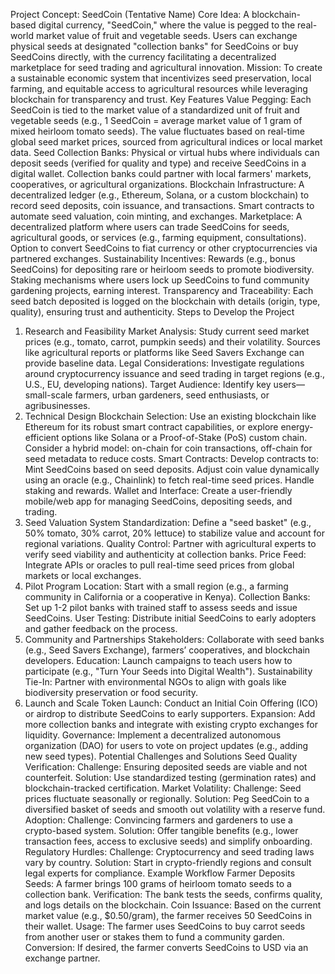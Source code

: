 Project Concept: SeedCoin (Tentative Name)
Core Idea: A blockchain-based digital currency, "SeedCoin," where the value is pegged to the real-world market value of fruit and vegetable seeds. Users can exchange physical seeds at designated "collection banks" for SeedCoins or buy SeedCoins directly, with the currency facilitating a decentralized marketplace for seed trading and agricultural innovation.
Mission: To create a sustainable economic system that incentivizes seed preservation, local farming, and equitable access to agricultural resources while leveraging blockchain for transparency and trust.
Key Features
Value Pegging:
Each SeedCoin is tied to the market value of a standardized unit of fruit and vegetable seeds (e.g., 1 SeedCoin = average market value of 1 gram of mixed heirloom tomato seeds).
The value fluctuates based on real-time global seed market prices, sourced from agricultural indices or local market data.
Seed Collection Banks:
Physical or virtual hubs where individuals can deposit seeds (verified for quality and type) and receive SeedCoins in a digital wallet.
Collection banks could partner with local farmers' markets, cooperatives, or agricultural organizations.
Blockchain Infrastructure:
A decentralized ledger (e.g., Ethereum, Solana, or a custom blockchain) to record seed deposits, coin issuance, and transactions.
Smart contracts to automate seed valuation, coin minting, and exchanges.
Marketplace:
A decentralized platform where users can trade SeedCoins for seeds, agricultural goods, or services (e.g., farming equipment, consultations).
Option to convert SeedCoins to fiat currency or other cryptocurrencies via partnered exchanges.
Sustainability Incentives:
Rewards (e.g., bonus SeedCoins) for depositing rare or heirloom seeds to promote biodiversity.
Staking mechanisms where users lock up SeedCoins to fund community gardening projects, earning interest.
Transparency and Traceability:
Each seed batch deposited is logged on the blockchain with details (origin, type, quality), ensuring trust and authenticity.
Steps to Develop the Project
1. Research and Feasibility
Market Analysis: Study current seed market prices (e.g., tomato, carrot, pumpkin seeds) and their volatility. Sources like agricultural reports or platforms like Seed Savers Exchange can provide baseline data.
Legal Considerations: Investigate regulations around cryptocurrency issuance and seed trading in target regions (e.g., U.S., EU, developing nations).
Target Audience: Identify key users—small-scale farmers, urban gardeners, seed enthusiasts, or agribusinesses.
2. Technical Design
Blockchain Selection:
Use an existing blockchain like Ethereum for its robust smart contract capabilities, or explore energy-efficient options like Solana or a Proof-of-Stake (PoS) custom chain.
Consider a hybrid model: on-chain for coin transactions, off-chain for seed metadata to reduce costs.
Smart Contracts:
Develop contracts to:
Mint SeedCoins based on seed deposits.
Adjust coin value dynamically using an oracle (e.g., Chainlink) to fetch real-time seed prices.
Handle staking and rewards.
Wallet and Interface:
Create a user-friendly mobile/web app for managing SeedCoins, depositing seeds, and trading.
3. Seed Valuation System
Standardization: Define a "seed basket" (e.g., 50% tomato, 30% carrot, 20% lettuce) to stabilize value and account for regional variations.
Quality Control: Partner with agricultural experts to verify seed viability and authenticity at collection banks.
Price Feed: Integrate APIs or oracles to pull real-time seed prices from global markets or local exchanges.
4. Pilot Program
Location: Start with a small region (e.g., a farming community in California or a cooperative in Kenya).
Collection Banks: Set up 1-2 pilot banks with trained staff to assess seeds and issue SeedCoins.
User Testing: Distribute initial SeedCoins to early adopters and gather feedback on the process.
5. Community and Partnerships
Stakeholders: Collaborate with seed banks (e.g., Seed Savers Exchange), farmers’ cooperatives, and blockchain developers.
Education: Launch campaigns to teach users how to participate (e.g., "Turn Your Seeds into Digital Wealth").
Sustainability Tie-In: Partner with environmental NGOs to align with goals like biodiversity preservation or food security.
6. Launch and Scale
Token Launch: Conduct an Initial Coin Offering (ICO) or airdrop to distribute SeedCoins to early supporters.
Expansion: Add more collection banks and integrate with existing crypto exchanges for liquidity.
Governance: Implement a decentralized autonomous organization (DAO) for users to vote on project updates (e.g., adding new seed types).
Potential Challenges and Solutions
Seed Quality Verification:
Challenge: Ensuring deposited seeds are viable and not counterfeit.
Solution: Use standardized testing (germination rates) and blockchain-tracked certification.
Market Volatility:
Challenge: Seed prices fluctuate seasonally or regionally.
Solution: Peg SeedCoin to a diversified basket of seeds and smooth out volatility with a reserve fund.
Adoption:
Challenge: Convincing farmers and gardeners to use a crypto-based system.
Solution: Offer tangible benefits (e.g., lower transaction fees, access to exclusive seeds) and simplify onboarding.
Regulatory Hurdles:
Challenge: Cryptocurrency and seed trading laws vary by country.
Solution: Start in crypto-friendly regions and consult legal experts for compliance.
Example Workflow
Farmer Deposits Seeds: A farmer brings 100 grams of heirloom tomato seeds to a collection bank.
Verification: The bank tests the seeds, confirms quality, and logs details on the blockchain.
Coin Issuance: Based on the current market value (e.g., $0.50/gram), the farmer receives 50 SeedCoins in their wallet.
Usage: The farmer uses SeedCoins to buy carrot seeds from another user or stakes them to fund a community garden.
Conversion: If desired, the farmer converts SeedCoins to USD via an exchange partner.
